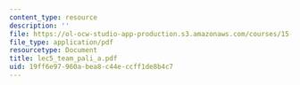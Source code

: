 ```yaml
---
content_type: resource
description: ''
file: https://ol-ocw-studio-app-production.s3.amazonaws.com/courses/15-667-negotiation-and-conflict-management-spring-2001/19ff6e97960abea8c44eccff1de8b4c7_lec5_team_pali_a.pdf
file_type: application/pdf
resourcetype: Document
title: lec5_team_pali_a.pdf
uid: 19ff6e97-960a-bea8-c44e-ccff1de8b4c7
---
```

